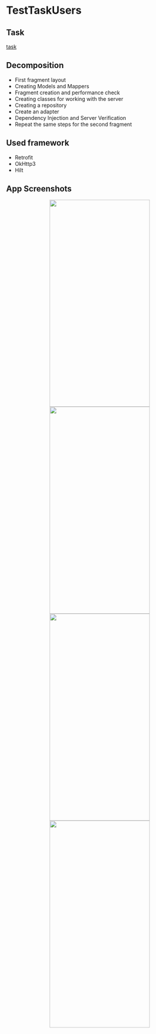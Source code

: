 # TestTaskUsers

## Task
[task](https://github.com/prdumbledore/BitcoinTraineeTestApp/blob/master/Task_MobileUp.pdf)

## Decomposition

+ First fragment layout
+ Creating Models and Mappers
+ Fragment creation and performance check
+ Creating classes for working with the server
+ Creating a repository
+ Create an adapter
+ Dependency Injection and Server Verification
+ Repeat the same steps for the second fragment

## Used framework

+ Retrofit
+ OkHttp3
+ Hilt

## App Screenshots
<div align="center">
<img src="https://github.com/prdumbledore/BitcoinTraineeTestApp/blob/master/Screens/screen_1.png" width="270" height="555">
<img src="https://github.com/prdumbledore/BitcoinTraineeTestApp/blob/master/Screens/screen_2.png" width="270" height="555">
<img src="https://github.com/prdumbledore/BitcoinTraineeTestApp/blob/master/Screens/screen_3.png" width="270" height="555">
<img src="https://github.com/prdumbledore/BitcoinTraineeTestApp/blob/master/Screens/screen_4.png" width="270" height="555">
</div>